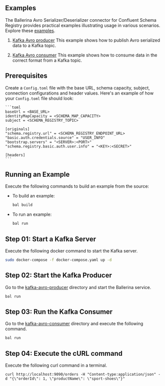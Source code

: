 ## Examples

The Ballerina Avro Serializer/Deserializer connector for Confluent Schema Registry provides practical examples illustrating usage in various scenarios. Explore these [examples](https://github.com/ballerina-platform/module-ballerinax-confluent.cavroserdes/tree/main/examples).

1. [Kafka Avro producer](https://github.com/ballerina-platform/module-ballerinax-confluent.cavroserdes/tree/main/examples/kafka-avro-producer)
    This example shows how to publish Avro serialized data to a Kafka topic.

2. [Kafka Avro consumer](https://github.com/ballerina-platform/module-ballerinax-confluent.cavroserdes/tree/main/examples/kafka-avro-consumer)
    This example shows how to consume data in the correct format from a Kafka topic.

## Prerequisites

Create a `Config.toml` file with the base URL, schema capacity, subject, connection configurations and header values. Here's an example of how your `Config.toml` file should look:

    ```toml
    baseUrl = <BASE_URL>
    identityMapCapacity = <SCHEMA_MAP_CAPACITY>
    subject = <SCHEMA_REGISTRY_TOPIC>

    [originals]
    "schema.registry.url" = <SCHEMA_REGISTRY_ENDPOINT_URL>
    "basic.auth.credentials.source" = "USER_INFO"
    "bootstrap.servers" = "<SERVER>:<PORT>"
    "schema.registry.basic.auth.user.info" = "<KEY>:<SECRET>"

    [headers]
    ```

## Running an Example

Execute the following commands to build an example from the source:

* To build an example:

    ```bash
    bal build
    ```

* To run an example:

    ```bash
    bal run
    ```


## Step 01: Start a Kafka Server

Execute the following docker command to start the Kafka server.

```bash
sudo docker-compose -f docker-compose.yaml up -d
```

## Step 02: Start the Kafka Producer

Go to the [kafka-avro-producer](https://github.com/ballerina-platform/module-ballerinax-confluent.cavroserdes/tree/main/examples/kafka-avro-producer) directory and start the Ballerina service.

```bash
bal run
```

## Step 03: Run the Kafka Consumer

Go to the [kafka-avro-consumer](https://github.com/ballerina-platform/module-ballerinax-confluent.cavroserdes/tree/main/examples/kafka-avro-consumer) directory and execute the following command.

```bash
bal run
```

## Step 04: Execute the cURL command

Execute the following curl command in a terminal.

```curl 
curl http://localhost:9090/orders -H "Content-type:application/json" -d "{\"orderId\": 1, \"productName\": \"sport-shoes\"}"
```
